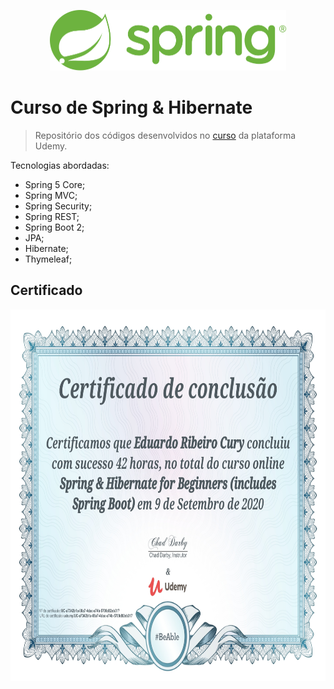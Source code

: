 <p align="center">
  <img width="378" height="97" src="https://github.com/eduardorcury/e-commerce-app-backend/blob/master/springlogo.svg">
</p>

# Curso de Spring & Hibernate

> Repositório dos códigos desenvolvidos no [curso](https://www.udemy.com/course/spring-hibernate-tutorial/) da plataforma Udemy.

Tecnologias abordadas:
- Spring 5 Core;
- Spring MVC;
- Spring Security;
- Spring REST;
- Spring Boot 2;
- JPA;
- Hibernate;
- Thymeleaf;

## Certificado

<p align="center">
  <img width="800" height="595" src="https://github.com/eduardorcury/curso-spring-hibernate/blob/master/certificado-spring-hibernate.jpg">
</p>
